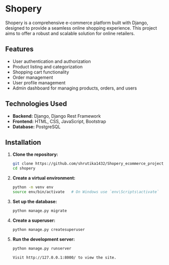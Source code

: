 # Shopery

Shopery is a comprehensive e-commerce platform built with Django, designed to provide a seamless online shopping experience. This project aims to offer a robust and scalable solution for online retailers.

## Features

- User authentication and authorization
- Product listing and categorization
- Shopping cart functionality
- Order management
- User profile management
- Admin dashboard for managing products, orders, and users


## Technologies Used

- **Backend:** Django, Django Rest Framework
- **Frontend:** HTML, CSS, JavaScript, Bootstrap
- **Database:** PostgreSQL


## Installation

1. **Clone the repository:**

   ```bash
   git clone https://github.com/shrutika1432/Shopery_ecommerce_project_django.git
   cd shopery

2. **Create a virtual environment:**
     ```bash
     python -m venv env
     source env/bin/activate   # On Windows use `env\Scripts\activate`

3. **Set up the database:**
   ```bash
   python manage.py migrate

4. **Create a superuser:**
   ```bash
   python manage.py createsuperuser

5. **Run the development server:**
   ```bash
   python manage.py runserver

   Visit http://127.0.0.1:8000/ to view the site.



   

